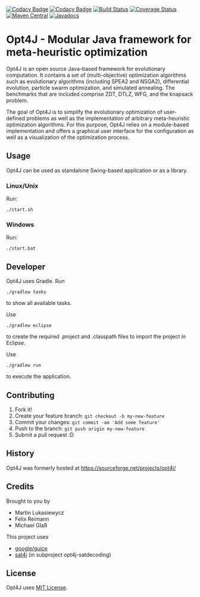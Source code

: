 [![Codacy Badge](https://api.codacy.com/project/badge/Grade/324a853969fa45d1871d6e764e24fe37)](https://app.codacy.com/app/felixreimann/opt4j?utm_source=github.com&utm_medium=referral&utm_content=felixreimann/opt4j&utm_campaign=badger)
[![Codacy Badge](https://api.codacy.com/project/badge/Grade/1e6f0cbe65dc4a57a1c1769248956018)](https://app.codacy.com/app/FedorSmirnov89/opt4j?utm_source=github.com&utm_medium=referral&utm_content=felixreimann/opt4j&utm_campaign=badger)
[![Build Status](https://travis-ci.org/felixreimann/opt4j.svg?branch=master)](https://travis-ci.org/felixreimann/opt4j)
[![Coverage Status](https://coveralls.io/repos/github/felixreimann/opt4j/badge.svg?branch=master)](https://coveralls.io/github/felixreimann/opt4j?branch=master)
[![Maven Central](https://maven-badges.herokuapp.com/maven-central/org.opt4j/opt4j-core/badge.svg)](https://maven-badges.herokuapp.com/maven-central/org.opt4j/opt4j-core)
[![Javadocs](https://javadoc.io/badge/org.opt4j/opt4j-core.svg)](https://javadoc.io/doc/org.opt4j/opt4j-core)

#  Opt4J - Modular Java framework for meta-heuristic optimization 

Opt4J is an open source Java-based framework for evolutionary computation.
It contains a set of (multi-objective) optimization algorithms such as evolutionary algorithms (including SPEA2 and NSGA2), differential evolution, particle swarm optimization, and simulated annealing.
The benchmarks that are included comprise ZDT, DTLZ, WFG, and the knapsack problem.

The goal of Opt4J is to simplify the evolutionary optimization of user-defined problems as well as the implementation of arbitrary meta-heuristic optimization algorithms.
For this purpose, Opt4J relies on a module-based implementation and offers a graphical user interface for the configuration as well as a visualization of the optimization process.

## Usage
Opt4J can be used as standalone Swing-based application or as a library.

### Linux/Unix
Run:

	./start.sh

### Windows
Run:

	./start.bat

## Developer
Opt4J uses Gradle. Run

	./gradlew tasks

to show all available tasks.

Use

	./gradlew eclipse

to create the required .project and .classpath files to import the project in Eclipse.

Use

	./gradlew run

to execute the application.

## Contributing

1. Fork it!
2. Create your feature branch: `git checkout -b my-new-feature`
3. Commit your changes: `git commit -am 'Add some feature'`
4. Push to the branch: `git push origin my-new-feature`
5. Submit a pull request :D

## History

Opt4J was formerly hosted at https://sourceforge.net/projects/opt4j/

## Credits

Brought to you by
* Martin Lukasiewycz
* Felix Reimann
* Michael Glaß

This project uses
* [google/guice](https://github.com/google/guice)
* [sat4j](https://gitlab.ow2.org/sat4j/sat4j/) (in subproject opt4j-satdecoding)

## License

Opt4J uses [MIT License](./LICENSE).

